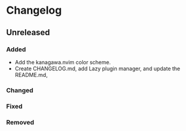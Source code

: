 # Changelog

## Unreleased

### Added

* Add the kanagawa.nvim color scheme.
* Create CHANGELOG.md, add Lazy plugin manager, and update the README.md,

### Changed

### Fixed

### Removed

